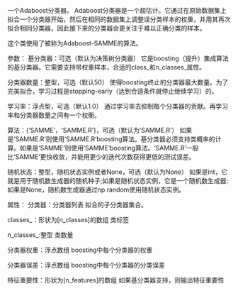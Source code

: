 一个Adaboost分类器。
Adaboost分类器是一个超估计。它通过在原始数据集上拟合一个分类器开始，然后在相同的数据集上调整误分类样本的权重，并用其再次拟合相同分类器，因此接下来的分类器会更关注于难以正确分类的样本。

这个类使用了被称为Adaboost-SAMME的算法。

参数：
基分类器：可选（默认为决策树分类器）
    它是boosting（提升）集成算法的基分类器。它需要支持带权重样本，合适的class_和n_classes_属性。

分类器数量：整型，可选（默认50）
    使得boosting终止的分类器最大数量。为了完美拟合，学习过程是stopping-early（达到合适条件就停止继续学习）的。

学习率：浮点型，可选（默认1.0）
    通过学习率去抑制每个分类器的贡献。再学习率和分类器数量之间有一个权衡。

算法：{‘SAMME’，‘SAMME.R’}，可选（默认为‘SAMME.R’）
    如果是‘SAMME.R’则使用‘SAMME.R’boosting算法。基分类器必须支持类概率的计算。如果是‘SAMME’则使用‘SAMME’boosting算法。‘SAMME.R’一般比‘SAMME’更快收敛，并能用更少的迭代次数获得更低的测试误差。

随机状态：整型，随机状态实例或者None，可选（默认为None）
    如果是int，它就是用于随机数生成器的随机种子;如果是随机状态实例，它是一个随机数生成器;如果是None，随机数生成器通过np.random使用随机状态实例。

属性：
分类器：分类器列表
    拟合的子分类器集合。

classes_：形状为[n_classes]的数组 
    类标签

n_classes_:整型
    类数量

分类器权重：浮点数组
    boosting中每个分类器的权重

分类器误差：浮点数组
    boosting中每个分类器的分类误差

特征重要性：形状为[n_features]的数组
    如果基分类器支持，则输出特征重要性

